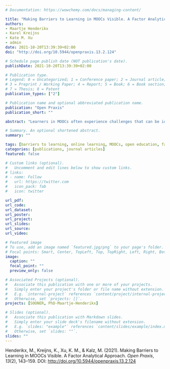 ```yaml
---
# Documentation: https://wowchemy.com/docs/managing-content/

title: "Making Barriers to Learning in MOOCs Visible. A Factor Analytical Approach"
authors:
- Maartje Henderikx
- Karel Kreijns
- Kate M. Xu
- admin
date: 2021-10-20T13:39:39+02:00
doi: "http://doi.org/10.5944/openpraxis.13.2.124"

# Schedule page publish date (NOT publication's date).
publishDate: 2021-10-20T13:39:39+02:00

# Publication type.
# Legend: 0 = Uncategorized; 1 = Conference paper; 2 = Journal article;
# 3 = Preprint / Working Paper; 4 = Report; 5 = Book; 6 = Book section;
# 7 = Thesis; 8 = Patent
publication_types: ["2"]

# Publication name and optional abbreviated publication name.
publication: "Open Praxis"
publication_short: ""

abstract: "Learners in MOOCs often experience challenges that can be identified as barriers to learning. These barriers may be MOOC- or not MOOC-related. By knowing about potential barriers learners would be better prepared and more likely to handle and overcome them. Therefore, the aim of this study was to advance insight and knowledge about barriers to learning in MOOCs. Assessment and reassessment of the data using exploratory factor analysis provided a good model fit for a 6-factor structure. This was confirmed by a confirmatory factor analysis. Further classification of the factors revealed that barriers experienced by learners were predominantly non-MOOC related. To get insight into the barriers learners experience, it was suggested to convert the identified factor structure into a diagnostic instrument (dashboard) powered by learner self-report. This dashboard then provides information about barriers learners experience and can be valuable for making (re) design decisions and for developing learner supporting tools and interventions."

# Summary. An optional shortened abstract.
summary: ""

tags: [barriers to learning, online learning, MOOCs, open education, factor analysis]
categories: [publications, journal articles]
featured: false

# Custom links (optional).
#   Uncomment and edit lines below to show custom links.
# links:
# - name: Follow
#   url: https://twitter.com
#   icon_pack: fab
#   icon: twitter

url_pdf:
url_code:
url_dataset:
url_poster:
url_project:
url_slides:
url_source:
url_video:

# Featured image
# To use, add an image named `featured.jpg/png` to your page's folder. 
# Focal points: Smart, Center, TopLeft, Top, TopRight, Left, Right, BottomLeft, Bottom, BottomRight.
image:
  caption: ""
  focal_point: ""
  preview_only: false

# Associated Projects (optional).
#   Associate this publication with one or more of your projects.
#   Simply enter your project's folder or file name without extension.
#   E.g. `internal-project` references `content/project/internal-project/index.md`.
#   Otherwise, set `projects: []`.
projects: [SOONER, PhD-Maartje-Henderikx]

# Slides (optional).
#   Associate this publication with Markdown slides.
#   Simply enter your slide deck's filename without extension.
#   E.g. `slides: "example"` references `content/slides/example/index.md`.
#   Otherwise, set `slides: ""`.
slides: ""
---
```


Henderikx, M., Kreijns, K., Xu, K. M., & Kalz, M. (2021). Making Barriers to Learning in MOOCs Visible. A Factor Analytical Approach. *Open Praxis*, *13*(2), 143–159. DOI: http://doi.org/10.5944/openpraxis.13.2.124